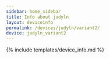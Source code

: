 ```yaml
---
sidebar: home_sidebar
title: Info about judyln
layout: deviceinfo
permalink: /devices/judyln/variant2/
device: judyln_variant2
---
```

{% include templates/device_info.md %}
